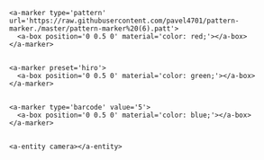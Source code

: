 <!doctype HTML>
<html>
<script src="https://aframe.io/releases/0.6.0/aframe.min.js"></script>
<script src="https://jeromeetienne.github.io/AR.js/aframe/build/aframe-ar.js"></script>
<body style='margin : 0px; overflow: hidden;'>
  <a-scene embedded arjs='sourceType: webcam;'>

    <a-marker type='pattern' url='https://raw.githubusercontent.com/pavel4701/pattern-marker./master/pattern-marker%20(6).patt'>
      <a-box position='0 0.5 0' material='color: red;'></a-box>
    </a-marker>


    <a-marker preset='hiro'>
      <a-box position='0 0.5 0' material='color: green;'></a-box>
    </a-marker>


    <a-marker type='barcode' value='5'>
      <a-box position='0 0.5 0' material='color: blue;'></a-box>
    </a-marker>


    <a-entity camera></a-entity>
  </a-scene>
</body>
</html>

